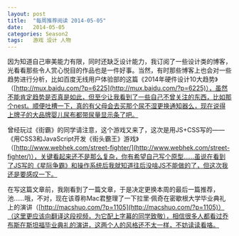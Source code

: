 ```yaml
---
layout: post
title:  "每周推荐阅读 2014-05-05"
date:   2014-05-05
categories: Season2 
tags:   游戏 设计 人物
---
```


因为知道自己审美能力有限，同时还缺乏设计能力，我订阅了一些设计类的博客，光看看那些令人赏心悦目的作品也是一件好事。当然，有时那些博客上也会对一些趋势进行分析，比如百度无线用户体验部的这篇《2014年硬件设计10大趋势》（[http://mux.baidu.com/?p=6225](http://mux.baidu.com/?p=6225)），虽然不能肯定趋势是否真是如此，但至少让我看到了一些自己不曾关注的东西，比如那个nest。顺便吐槽一下，真的有父母会去买那个尿不湿更换通知器么，现在说得上牌子的大品牌婴儿尿布都带尿量显示条了吧。

曾经玩过《街霸》的同学请注意，这个游戏又来了，这次是用JS+CSS写的——《用CSS3和JavaScript开发《街头霸王》游戏》（[http://www.webhek.com/street-fighter/](http://www.webhek.com/street-fighter/)），关键看起来还不是那么复杂，你有希望自己写个原型……虽说在看到了JS写的《星际争霸》和操作系统后我就知道往后没啥JS不能做的了，但这次我还是要感叹一下。

在写这篇文章前，我刚看到了一篇文章，于是决定更换本周的最后一篇推荐，池……哦，不对，现在该尊称Mac君整理了一下拉里·佩奇在密歇根大学毕业典礼上的演讲（[http://macshuo.com/?p=1105](http://macshuo.com/?p=1105)）（这里更应该向翻译这段视频，为它配上字幕的同学致敬），相信很多人都看过乔布斯在斯坦福毕业典礼的演讲，这两个人的风格还不太一样，不妨读读看咯。